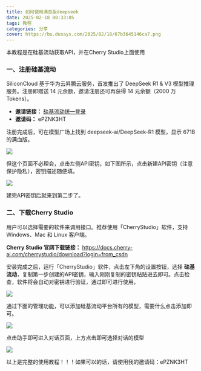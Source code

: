 ```yaml
---
title: 如何使用满血版deepseek
date: 2025-02-18 00:33:05
tags: 教程
categories: 分享
cover: https://bu.dusays.com/2025/02/18/67b3645146ca7.png
---
```


本教程是在硅基流动获取API，并在Cherry Studio上面使用

### 一、注册硅基流动

SiliconCloud 基于华为云昇腾云服务，首发推出了 DeepSeek R1 & V3 模型推理服务。注册即赠送 14 元余额，邀请注册还可再获得 14 元余额（2000 万 Tokens）。

- **邀请链接：** [硅基流动统一登录](https://cloud.siliconflow.cn/i/ePZNK3HT)
- **邀请码：** ePZNK3HT

注册完成后，可在模型广场上找到 deepseek-ai/DeepSeek-R1 模型，显示 671B 的满血版。

![](https://bu.dusays.com/2025/02/18/67b3659255843.png)

但这个页面不必理会，点击左侧API密钥，如下图所示，点击新建API密钥（注意保护隐私），密钥描述随便填。

![](https://bu.dusays.com/2025/02/18/67b366658f7b3.png)

建完API密钥后就来到第二步了。

### 二、下载Cherry Studio

用户可以选择需要的软件来调用接口。推荐使用「CherryStudio」软件，支持 Windows、Mac 和 Linux 客户端。

**Cherry Studio 官网下载链接：** https://docs.cherry-ai.com/cherrystudio/download?login=from_csdn

安装完成之后，运行「CherryStudio」软件，点击左下角的设置按钮，选择 **硅基流动**，复制第一步创建的API密钥，输入刚刚复制的密钥粘贴进去即可。点击检查，软件将会自动对密钥进行验证，通过即可进行使用。

![](https://bu.dusays.com/2025/02/18/67b3677c3ff7b.png)

通过下面的管理功能，可以添加硅基流动平台所有的模型，需要什么点击添加即可。

![](https://bu.dusays.com/2025/02/18/67b368c449509.png)

点击助手即可进入对话页面，上方点击即可选择对话的模型

![](https://bu.dusays.com/2025/02/18/67b3690603033.png)

以上是完整的使用教程！！！如果可以的话，请使用我的邀请码：ePZNK3HT